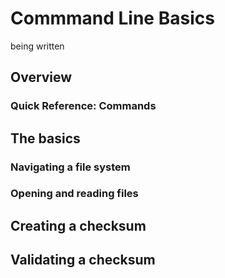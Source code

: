 # Commmand Line Basics

being written

## Overview

### Quick Reference: Commands

## The basics
### Navigating a file system

### Opening and reading files

## Creating a checksum

## Validating a checksum


